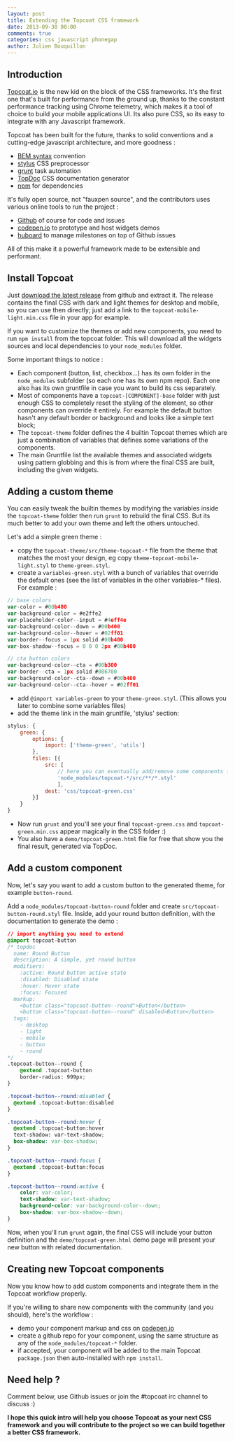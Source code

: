 ```yaml
---
layout: post
title: Extending the Topcoat CSS framework
date: 2013-09-30 00:00
comments: true
categories: css javascript phonegap
author: Julien Bouquillon
---
```


## Introduction

[Topcoat.io](http://topcoat.io) is the new kid on the block of the CSS frameworks. It's the first one that's built for performance from the ground up, thanks to the constant performance tracking using Chrome telemetry, which makes it a tool of choice to build your mobile applications UI. Its also pure CSS, so its easy to integrate with any Javascript framework.

Topcoat has been built for the future, thanks to solid conventions and a cutting-edge javascript architecture, and more goodness :

 - [BEM syntax](http://csswizardry.com/2013/01/mindbemding-getting-your-head-round-bem-syntax/) convention
 - [stylus](http://learnboost.github.io/stylus/) CSS preprocessor
 - [grunt](http://gruntjs.com) task automation
 - [TopDoc](https://github.com/topcoat/topdoc) CSS documentation generator
 - [npm](http://npmjs.org) for dependencies

It's fully open source, not "fauxpen source", and the contributors uses various online tools to run the project :
 
 - [Github](http://github.com/topcoat) of course for code and issues
 - [codepen.io](http://codepen.io/Topcoat) to prototype and host widgets demos
 - [huboard](http://huboard.com/topcoat/topcoat) to manage milestones on top of Github issues

All of this make it a powerful framework made to be extensible and performant.

## Install Topcoat

Just [download the latest release](https://github.com/topcoat/topcoat/releases) from github and extract it. The release contains the final CSS with dark and light themes for desktop and mobile, so you can use then directly; just add a link to the `topcoat-mobile-light.min.css` file in your app for example.

If you want to customize the themes or add new components, you need to run `npm install` from the topcoat folder. This will download all the widgets sources and local dependencies to your `node_modules` folder.

Some important things to notice :

 - Each component (button, list, checkbox...) has its own folder in the `node_modules` subfolder (so each one has its own npm repo). Each one also has its own gruntfile in case you want to build its css separately.
 - Most of components have a `topcoat-[COMPONENT]-base` folder with just enough CSS to completely reset the styling of the element, so other components can override it entirely. For example the default button hasn't any default border or background and looks like a simple text block; 
 - The `topcoat-theme` folder defines the 4 builtin Topcoat themes which are just a combination of variables that defines some variations of the components.
 - The main Gruntfile list the available themes and associated widgets using pattern globbing and this is from where the final CSS are built, including the given widgets.

## Adding a custom theme

You can easily tweak the builtin themes by modifying the variables inside the `topcoat-theme` folder then run `grunt` to rebuild the final CSS. But its much better to add your own theme and left the others untouched.

Let's add a simple green theme :

 - copy the `topcoat-theme/src/theme-topcoat-*` file from the theme that matches the most your design, eg copy `theme-topcoat-mobile-light.styl` to `theme-green.styl`.
 - create a `variables-green.styl` with a bunch of variables that override the default ones (see the list of variables in the other variables-* files). For example :

```js
// base colors
var-color = #00b400
var-background-color = #e2ffe2
var-placeholder-color--input = #4eff4e
var-background-color--down = #00b400
var-background-color--hover = #02ff01
var-border--focus = 1px solid #00b400
var-box-shadow--focus = 0 0 0 2px #00b400

// cta button colors
var-background-color--cta = #00b300
var-border--cta = 1px solid #006700
var-background-color--cta--down = #00b400
var-background-color--cta--hover = #02ff01
```

 - add `@import variables-green` to your `theme-green.styl`. (This allows you later to combine some variables files)
 - add the theme link in the main gruntfile, 'stylus' section:
```js
stylus: {
    green: {
        options: {
            import: ['theme-green', 'utils']
        },
        files: [{
            src: [
                // here you can eventually add/remove some components from the output
                'node_modules/topcoat-*/src/**/*.styl'
                ],
            dest: 'css/topcoat-green.css'
        }]
    }
}
```

 - Now run `grunt` and you'll see your final `topcoat-green.css` and  `topcoat-green.min.css` appear magically in the CSS folder :)
 - You also have a `demo/topcoat-green.html` file for free that show you the final result, generated via TopDoc.

## Add a custom component

Now, let's say you want to add a custom button to the generated theme, for example `button-round`.

Add a `node_modules/topcoat-button-round` folder and create `src/topcoat-button-round.styl` file. Inside, add your round button definition, with the documentation to generate the demo :

```css
// import anything you need to extend
@import topcoat-button
/* topdoc
  name: Round Button
  description: A simple, yet round button
  modifiers:
    :active: Round button active state
    :disabled: Disabled state
    :hover: Hover state
    :focus: Focused
  markup:
    <button class="topcoat-button--round">Button</button>
    <button class="topcoat-button--round" disabled>Button</button>
  tags:
    - desktop
    - light
    - mobile
    - button
    - round
*/
.topcoat-button--round {
    @extend .topcoat-button
    border-radius: 999px;
}

.topcoat-button--round:disabled {
  @extend .topcoat-button:disabled
}

.topcoat-button--round:hover {
  @extend .topcoat-button:hover
  text-shadow: var-text-shadow;
  box-shadow: var-box-shadow;
}

.topcoat-button--round:focus {
  @extend .topcoat-button:focus
}

.topcoat-button--round:active {
    color: var-color;
    text-shadow: var-text-shadow;
    background-color: var-background-color--down;
    box-shadow: var-box-shadow--down;
}
```

Now, when you'll run `grunt` again, the final CSS will include your button definition and the `demo/topcoat-green.html` demo page will present your new button with related documentation.

## Creating new Topcoat components

Now you know how to add custom components and integrate them in the Topcoat workflow properly.

If you're willing to share new components with the community (and you should), here's the workflow :

 - demo your component markup and css on [codepen.io](http://codepen.io)
 - create a github repo for your component, using the same structure as any of the `node_modules/topcoat-*` folder.
 - if accepted, your component will be added to the main Topcoat `package.json` then auto-installed with `npm install`.

## Need help ?

Comment below, use Github issues or join the #topcoat irc channel to discuss :)


**I hope this quick intro will help you choose Topcoat as your next CSS framework and you will contribute to the project so we can build together a better CSS framework.**


